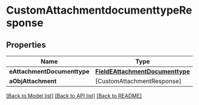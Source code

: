 # CustomAttachmentdocumenttypeResponse

## Properties
Name | Type | Description | Notes
------------ | ------------- | ------------- | -------------
**eAttachmentDocumenttype** | [**FieldEAttachmentDocumenttype**](FieldEAttachmentDocumenttype.md) |  | 
**aObjAttachment** | [CustomAttachmentResponse] |  | 

[[Back to Model list]](../README.md#documentation-for-models) [[Back to API list]](../README.md#documentation-for-api-endpoints) [[Back to README]](../README.md)


